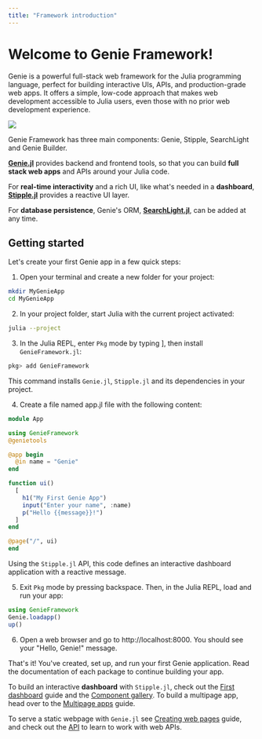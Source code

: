 ```yaml
---
title: "Framework introduction"
---
```


# Welcome to Genie Framework!

Genie is a powerful full-stack web framework for the Julia programming language, perfect for building interactive UIs, APIs, and production-grade web apps. It offers a simple, low-code approach that makes web development accessible to Julia users, even those with no prior web development experience.


<img src="/assets/docs/guides/intro/framework.png">

Genie Framework has three main components: Genie, Stipple, SearchLight and Genie Builder.

**[Genie.jl](/framework/genie.jl/docs/)** provides backend and frontend tools, so that you can build **full stack web apps** and APIs around your Julia code.

For **real-time interactivity** and a rich UI, like what's needed in a **dashboard**, **[Stipple.jl](/framework/stipple.jl/docs/)** provides a reactive UI layer.

For **database persistence**, Genie's ORM, **[SearchLight.jl](/framework/searchlight.jl/docs)**, can be added at any time.


## Getting started

Let's create your first Genie app in a few quick steps:

1. Open your terminal and create a new folder for your project:

```bash
mkdir MyGenieApp
cd MyGenieApp
```

2. In your project folder, start Julia with the current project activated:

```bash
julia --project
```

3. In the Julia REPL, enter `Pkg` mode by typing ], then install `GenieFramework.jl`:

```julia
pkg> add GenieFramework
```

This command installs `Genie.jl`, `Stipple.jl` and its dependencies in your project.

4. Create a file named app.jl file with the following content:

```julia
module App

using GenieFramework
@genietools

@app begin
  @in name = "Genie"
end

function ui()
  [
    h1("My First Genie App")
    input("Enter your name", :name)
    p("Hello {{message}}!")
  ]
end

@page("/", ui)
end
```

Using the `Stipple.jl` API, this code defines an interactive dashboard application with a reactive message.

5. Exit `Pkg` mode by pressing backspace. Then, in the Julia REPL, load and run your app:

```julia
using GenieFramework
Genie.loadapp()
up()
```

6. Open a web browser and go to http://localhost:8000. You should see your "Hello, Genie!" message.

That's it! You've created, set up, and run your first Genie application. Read the documentation of each package to continue building your app.

To build an interactive **dashboard** with `Stipple.jl`, check out the [First dashboard](/framework/stipple.jl/guides/first-dashboard) guide and the [Component gallery](/framework/stipple.jl/docs/component-gallery). To build a multipage app, head over to the [Multipage apps](/docs/guides/multipage-apps) guide.

To serve a static webpage  with `Genie.jl`  see [Creating web pages](/framework/genie.jl/guides/creating-web-pages) guide, and check out the [API](/framework/genie.jl/guides/creating-an-api) to learn to work with web APIs.


